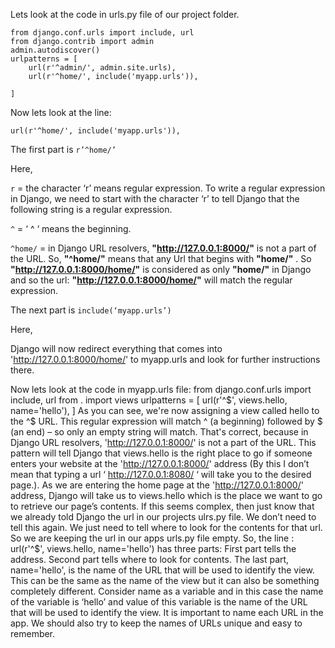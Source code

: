 Lets look at the code in urls.py file of our project folder.

```
from django.conf.urls import include, url
from django.contrib import admin
admin.autodiscover()
urlpatterns = [
    url(r'^admin/', admin.site.urls),
	url(r'^home/', include('myapp.urls')),
	
]
```

Now lets look at the line: 

`url(r'^home/', include('myapp.urls')),`

The first part is `r’^home/’`

Here,

`r` = the character ‘r’ means regular expression. To write a regular expression in Django, we need to start with the character ‘r’ to tell Django that the following string is a regular expression.

`^` =  ‘ ^ ‘ means the beginning.

`^home/` = in Django URL resolvers, **"http://127.0.0.1:8000/"** is not a part of the URL. So, **"^home/"** means that any Url that begins with **"home/"** . So **"http://127.0.0.1:8000/home/"** is considered as only **"home/"** in Django and so the url:  **"http://127.0.0.1:8000/home/"** will match the regular expression. 

The next part is `include(‘myapp.urls’)`

Here,

Django will now redirect everything that comes into 'http://127.0.0.1:8000/home/' to myapp.urls and look for further instructions there. 


Now lets look at the code in myapp.urls file:
from django.conf.urls import include, url
from . import views
urlpatterns = [
    url(r'^$', views.hello, name='hello'),
]
As you can see, we're now assigning a view called hello to the ^$ URL. This regular expression will match ^ (a beginning) followed by $ (an end) – so only an empty string will match. That's correct, because in Django URL resolvers, 'http://127.0.0.1:8000/' is not a part of the URL. This pattern will tell Django that views.hello is the right place to go if someone enters your website at the 'http://127.0.0.1:8000/' address (By this I don’t mean that typing a url ‘  http://127.0.0.1:8080/ ‘ will take you to the desired page.). As we are entering the home  page at the 'http://127.0.0.1:8000/' address, Django will take us to views.hello which is the place we want to go to retrieve our page’s contents.
If this seems complex, then just know that we already told Django the url in our projects ulrs.py file. We don’t need to tell this again. We just need to tell where to look for the contents for that url. So we are keeping the url in our apps urls.py file empty. 
So, the line : url(r'^$', views.hello, name='hello') has three parts:
First part tells the address. 
Second part tells where to look for contents.
The last part, name='hello', is the name of the URL that will be used to identify the view. This can be the same as the name of the view but it can also be something completely different. Consider name as a variable and in this case the name of the variable is ‘hello’ and value of this variable is the name of the URL that will be used to identify the view. It is important to name each URL in the app. We should also try to keep the names of URLs unique and easy to remember.


